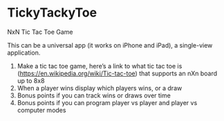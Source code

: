 # TickyTackyToe
NxN Tic Tac Toe Game

This can be a universal app (it works on iPhone and iPad), a single-view application.

1. Make a tic tac toe game, here’s a link to what tic tac toe is (https://en.wikipedia.org/wiki/Tic-tac-toe) that supports an nXn board up to 8x8
2. When a player wins display which players wins, or a draw
3. Bonus points if you can track wins or draws over time
4. Bonus points if you can program player vs player and player vs computer modes
